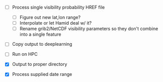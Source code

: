 - [ ] Process single visibility probability HREF file
  - [ ] Figure out new lat,lon range?
  - [ ] Interpolate or let Hamid deal w/ it?
  - [ ] Rename grib2/NetCDF visibility parameters so they don't combine into a single feature
- [ ] Copy output to deeplearning
- [ ] Run on HPC
- [X] Output to proper directory
- [X] Process supplied date range

